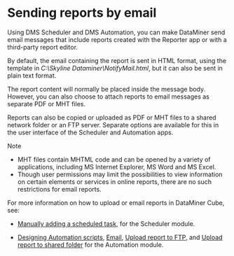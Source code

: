 # Sending reports by email

Using DMS Scheduler and DMS Automation, you can make DataMiner send email messages that include reports created with the Reporter app or with a third-party report editor.

By default, the email containing the report is sent in HTML format, using the template in *C:\\Skyline Dataminer\\NotifyMail.html*, but it can also be sent in plain text format.

The report content will normally be placed inside the message body. However, you can also choose to attach reports to email messages as separate PDF or MHT files.

Reports can also be copied or uploaded as PDF or MHT files to a shared network folder or an FTP server. Separate options are available for this in the user interface of the Scheduler and Automation apps.

> [!NOTE]
> -  MHT files contain MHTML code and can be opened by a variety of applications, including MS Internet Explorer, MS Word and MS Excel.
> -  Though user permissions may limit the possibilities to view information on certain elements or services in online reports, there are no such restrictions for email reports.

For more information on how to upload or email reports in DataMiner Cube, see:

- [Manually adding a scheduled task](../scheduler/Manually_adding_a_scheduled_task.md), for the Scheduler module.

- [Designing Automation scripts](../automation/Designing_Automation_scripts.md), [Email](../automation/Email.md), [Upload report to FTP](../automation/Upload_report_to_FTP.md), and [Upload report to shared folder](../automation/Upload_report_to_shared_folder.md) for the Automation module.
